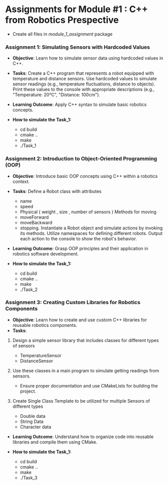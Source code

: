 # Assignments for Module #1 : C++ from Robotics Prespective
- Create all files in *module_1_assignment* package
### Assignment 1: Simulating Sensors with Hardcoded Values
- **Objective**: Learn how to simulate sensor data using hardcoded values in C++.
- **Tasks**:
Create a C++ program that represents a robot equipped with temperature and distance sensors.
Use hardcoded values to simulate sensor readings (e.g., temperature fluctuations, distance to objects).
Print these values to the console with appropriate descriptions (e.g., "Temperature: 20°C", "Distance: 100cm").
- **Learning Outcome**: Apply C++ syntax to simulate basic robotics concepts.

- **How to simulate the Task_1:**
    -   cd build
    -   cmake ..
    -   make
    -   ./Task_1
### Assignment 2: Introduction to Object-Oriented Programming (OOP)
- **Objective**: Introduce basic OOP concepts using C++ within a robotics context.
- **Tasks**:
Define a Robot class with attributes
    - name
    - speed
    - Physical ( weight , size , number of sensors )
Methods for moving
    - moveForward
    - moveBackward
    - stopping.
Instantiate a Robot object and simulate actions by invoking its methods.
Utilize namespaces for defining different robots.
Output each action to the console to show the robot's behavior.
- **Learning Outcome**: Grasp OOP principles and their application in robotics software development.

- **How to simulate the Task_1:**
    -   cd build
    -   cmake ..
    -   make
    -   ./Task_2

### Assignment 3: Creating Custom Libraries for Robotics Components
- **Objective**: Learn how to create and use custom C++ libraries for reusable robotics components.
- **Tasks**:
1. Design a simple sensor library that includes classes for different types of sensors
    - TemperatureSensor
    - DistanceSensor

2. Use these classes in a main program to simulate getting readings from sensors.
    - Ensure proper documentation and use CMakeLists for building the project.

3. Create Single Class Template to be utilized for multiple Sensors of different types
    - Double data
    - String Data
    - Character data
- **Learning Outcome**: Understand how to organize code into reusable libraries and compile them using CMake.

- **How to simulate the Task_1:**
    -   cd build
    -   cmake ..
    -   make
    -   ./Task_3